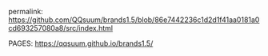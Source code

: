 permalink: https://github.com/QQsuum/brands1.5/blob/86e7442236c1d2d1f41aa0181a0cd693257080a8/src/index.html

PAGES: https://qqsuum.github.io/brands1.5/
